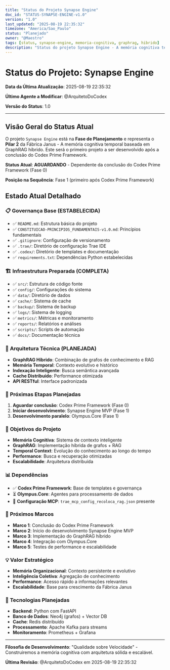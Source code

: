 ```yaml
---
title: "Status do Projeto Synapse Engine"
doc_id: "STATUS-SYNAPSE-ENGINE-v1.0"
version: "1.0"
last_updated: "2025-08-19 22:35:32"
timezone: "America/Sao_Paulo"
status: "Planejado"
owner: "@Maestro"
tags: [status, synapse-engine, memoria-cognitiva, graphrag, hibrido]
description: "Status do projeto Synapse Engine - A memória cognitiva temporal da Fábrica Janus (GraphRAG híbrido)"
---
```


# Status do Projeto: Synapse Engine

**Data da Última Atualização**: 2025-08-19 22:35:32

**Último Agente a Modificar**: @ArquitetoDoCodex

**Versão do Status**: 1.0

---

## Visão Geral do Status Atual

O projeto `Synapse Engine` está na **Fase de Planejamento** e representa o **Pilar 2** da Fábrica Janus - A memória cognitiva temporal baseada em GraphRAG híbrido. Este será o primeiro projeto a ser desenvolvido após a conclusão do Codex Prime Framework.

**Status Atual**: **AGUARDANDO** - Dependente da conclusão do Codex Prime Framework (Fase 0)

**Posição na Sequência**: Fase 1 (primeiro após Codex Prime Framework)

## Estado Atual Detalhado

### 📋 **Governança Base (ESTABELECIDA)**
- ✅ `README.md`: Estrutura básica do projeto
- ✅ `CONSTITUICAO-PRINCIPIOS_FUNDAMENTAIS-v1.0.md`: Princípios fundamentais
- ✅ `.gitignore`: Configuração de versionamento
- ✅ `.trae/`: Diretório de configuração Trae IDE
- ✅ `.codex/`: Diretório de templates e documentação
- ✅ `requirements.txt`: Dependências Python estabelecidas

### 🏗️ **Infraestrutura Preparada (COMPLETA)**
- ✅ `src/`: Estrutura de código fonte
- ✅ `config/`: Configurações do sistema
- ✅ `data/`: Diretório de dados
- ✅ `cache/`: Sistema de cache
- ✅ `backup/`: Sistema de backup
- ✅ `logs/`: Sistema de logging
- ✅ `metrics/`: Métricas e monitoramento
- ✅ `reports/`: Relatórios e análises
- ✅ `scripts/`: Scripts de automação
- ✅ `docs/`: Documentação técnica

### 🧠 **Arquitetura Técnica (PLANEJADA)**
- **GraphRAG Híbrido**: Combinação de grafos de conhecimento e RAG
- **Memória Temporal**: Contexto evolutivo e histórico
- **Indexação Inteligente**: Busca semântica avançada
- **Cache Distribuído**: Performance otimizada
- **API RESTful**: Interface padronizada

### 🔄 **Próximas Etapas Planejadas**
1. **Aguardar conclusão**: Codex Prime Framework (Fase 0)
2. **Iniciar desenvolvimento**: Synapse Engine MVP (Fase 1)
3. **Desenvolvimento paralelo**: Olympus.Core (Fase 1)

### 🎯 **Objetivos do Projeto**
- **Memória Cognitiva**: Sistema de contexto inteligente
- **GraphRAG**: Implementação híbrida de grafos + RAG
- **Temporal Context**: Evolução do conhecimento ao longo do tempo
- **Performance**: Busca e recuperação otimizadas
- **Escalabilidade**: Arquitetura distribuída

### 📊 **Dependências**
- ✅ **Codex Prime Framework**: Base de templates e governança
- ⏳ **Olympus.Core**: Agentes para processamento de dados
- 🔄 **Configuração MCP**: `trae_mcp_config_recoloca_rag.json` presente

### 🚀 **Próximos Marcos**
- **Marco 1**: Conclusão do Codex Prime Framework
- **Marco 2**: Início do desenvolvimento Synapse Engine MVP
- **Marco 3**: Implementação do GraphRAG híbrido
- **Marco 4**: Integração com Olympus.Core
- **Marco 5**: Testes de performance e escalabilidade

### 💡 **Valor Estratégico**
- **Memória Organizacional**: Contexto persistente e evolutivo
- **Inteligência Coletiva**: Agregação de conhecimento
- **Performance**: Acesso rápido a informações relevantes
- **Escalabilidade**: Base para crescimento da Fábrica Janus

### 🔧 **Tecnologias Planejadas**
- **Backend**: Python com FastAPI
- **Banco de Dados**: Neo4j (grafos) + Vector DB
- **Cache**: Redis distribuído
- **Processamento**: Apache Kafka para streams
- **Monitoramento**: Prometheus + Grafana

---

**Filosofia de Desenvolvimento**: "Qualidade sobre Velocidade" - Construiremos a memória cognitiva com arquitetura sólida e escalável.

**Última Revisão**: @ArquitetoDoCodex em 2025-08-19 22:35:32
